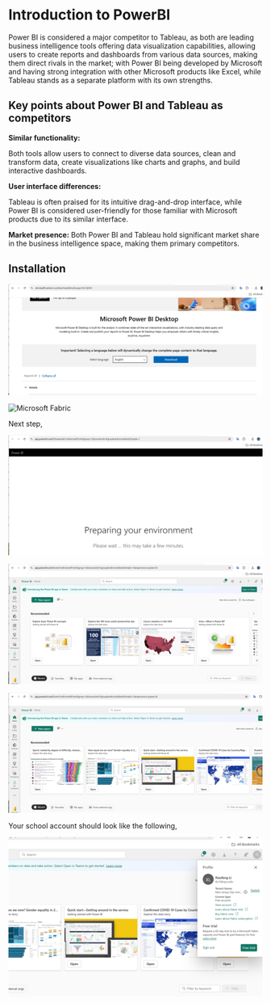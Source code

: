 # Introduction to PowerBI

Power BI is considered a major competitor to Tableau, as both are leading business intelligence tools offering data visualization capabilities, allowing users to create reports and dashboards from various data sources, making them direct rivals in the market; with Power BI being developed by Microsoft and having strong integration with other Microsoft products like Excel, while Tableau stands as a separate platform with its own strengths.

## Key points about Power BI and Tableau as competitors

**Similar functionality:**

Both tools allow users to connect to diverse data sources, clean and transform data, create visualizations like charts and graphs, and build interactive dashboards. 

**User interface differences:**

Tableau is often praised for its intuitive drag-and-drop interface, while Power BI is considered user-friendly for those familiar with Microsoft products due to its similar interface. 

**Market presence:**
Both Power BI and Tableau hold significant market share in the business intelligence space, making them primary competitors.

## Installation

![power_bi_installation](../../../images/data_visualization/power_bi_installation.png)

![Microsoft Fabric](../../../images/data_visualization/Microsoft_Fabric.png.png)

Next step,

![power_bi](../../../images/data_visualization/power_bi.png)

![power_bi1](../../../images/data_visualization/power_bi1.png)

![power_bi2](../../../images/data_visualization/power_bi2.png)

Your school account should look like the following,

![power_bi3](../../../images/data_visualization/power_bi3.png)